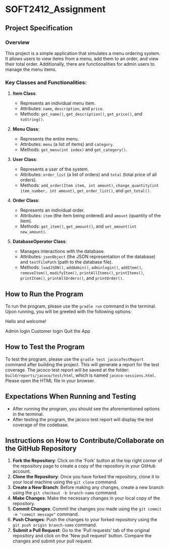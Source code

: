 # SOFT2412_Assignment

## Project Specification

### Overview
This project is a simple application that simulates a menu ordering system. It allows users to view items from a menu, add them to an order, and view their total order. Additionally, there are functionalities for admin users to manage the menu items.

### Key Classes and Functionalities:

1. **Item Class**:
    - Represents an individual menu item.
    - Attributes: `name`, `description`, and `price`.
    - Methods: `get_name()`, `get_description()`, `get_price()`, and `toString()`.

2. **Menu Class**:
    - Represents the entire menu.
    - Attributes: `menu` (a list of items) and `category`.
    - Methods: `get_menu(int index)` and `get_category()`.

3. **User Class**:
    - Represents a user of the system.
    - Attributes: `order_list` (a list of orders) and `total` (total price of all orders).
    - Methods: `add_order(Item item, int amount)`, `change_quantity(int item_number, int amount)`, `get_order_list()`, and `get_total()`.

4. **Order Class**:
    - Represents an individual order.
    - Attributes: `item` (the item being ordered) and `amount` (quantity of the item).
    - Methods: `get_item()`, `get_amount()`, and `set_amount(int new_amount)`.

5. **DatabaseOperator Class**:
    - Manages interactions with the database.
    - Attributes: `jsonObject` (the JSON representation of the database) and `testFilePath` (path to the database file).
    - Methods: `loadJSON()`, `addAdmin()`, `adminlogin()`, `addItem()`, `removeItem()`, `modifyItem()`, `printAllItems()`, `printItems()`, `printItem()`, `printAllOrders()`, and `printOrder()`.

## How to Run the Program
To run the program, please use the `gradle run` command in the terminal. Upon running, you will be greeted with the following options:

Hello and welcome!

Admin login
Customer login
Quit the App


## How to Test the Program
To test the program, please use the `gradle test jacocoTestReport` command after building the project. This will generate a report for the test coverage. The jacoco test report will be saved at the folder: `build/reports/jacoco/test/html`, which is named `jacoco-sessions.html`. Please open the HTML file in your browser.

## Expectations When Running and Testing
- After running the program, you should see the aforementioned options in the terminal.
- After testing the program, the jacoco test report will display the test coverage of the codebase.

## Instructions on How to Contribute/Collaborate on the GitHub Repository
1. **Fork the Repository**: Click on the 'Fork' button at the top right corner of the repository page to create a copy of the repository in your GitHub account.
2. **Clone the Repository**: Once you have forked the repository, clone it to your local machine using the `git clone` command.
3. **Create a New Branch**: Before making any changes, create a new branch using the `git checkout -b branch-name` command.
4. **Make Changes**: Make the necessary changes in your local copy of the repository.
5. **Commit Changes**: Commit the changes you made using the `git commit -m "commit message"` command.
6. **Push Changes**: Push the changes to your forked repository using the `git push origin branch-name` command.
7. **Submit a Pull Request**: Go to the 'Pull requests' tab of the original repository and click on the 'New pull request' button. Compare the changes and submit your pull request.

